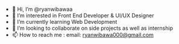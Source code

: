 - 👋 Hi, I’m @ryanwibawaa
- 👀 I’m interested in Front End Developer & UI/UX Designer
- 🌱 I’m currently learning Web Development
- 💞️ I’m looking to collaborate on side projects as well as internship
- 📫 How to reach me : email: ryanwibawa000@gmail.com 
